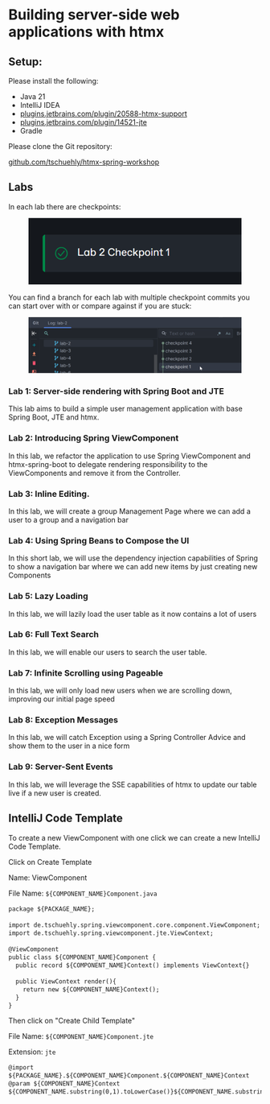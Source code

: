 # Building server-side web applications with htmx

## Setup:

Please install the following:

* Java 21
* IntelliJ IDEA
* [plugins.jetbrains.com/plugin/20588-htmx-support](https://plugins.jetbrains.com/plugin/20588-htmx-support)
* [plugins.jetbrains.com/plugin/14521-jte](https://plugins.jetbrains.com/plugin/14521-jte)
* Gradle

Please clone the Git repository:&#x20;

[github.com/tschuehly/htmx-spring-workshop](https://github.com/tschuehly/htmx-spring-workshop)

## Labs

In each lab there are checkpoints:

<figure><img src=".gitbook/assets/image.png" alt=""><figcaption></figcaption></figure>

You can find a branch for each lab with multiple checkpoint commits you can start over with or compare against if you are stuck:

<figure><img src=".gitbook/assets/image (1).png" alt=""><figcaption></figcaption></figure>

### Lab 1: Server-side rendering with Spring Boot and JTE

This lab aims to build a simple user management application with base Spring Boot, JTE and htmx.

### Lab 2: Introducing Spring ViewComponent

In this lab, we refactor the application to use Spring ViewComponent and htmx-spring-boot to delegate rendering responsibility to the ViewComponents and remove it from the Controller.

### Lab 3: Inline Editing.

In this lab, we will create a group Management Page where we can add a user to a group and a navigation bar

### Lab 4: Using Spring Beans to Compose the UI

In this short lab, we will use the dependency injection capabilities of Spring to show a navigation bar where we can add new items by just creating new Components

### Lab 5: Lazy Loading

In this lab, we will lazily load the user table as it now contains a lot of users

### Lab 6: Full Text Search

In this lab, we will enable our users to search the user table.

### Lab 7: Infinite Scrolling using Pageable

In this lab, we will only load new users when we are scrolling down, improving our initial page speed

### Lab 8: Exception Messages

In this lab, we will catch Exception using a Spring Controller Advice and show them to the user in a nice form

### Lab 9: Server-Sent Events

In this lab, we will leverage the SSE capabilities of htmx to update our table live if a new user is created.

## IntelliJ Code Template

To create a new ViewComponent with one click we can create a new IntelliJ Code Template.

Click on Create Template

Name: ViewComponent

File Name: `${COMPONENT_NAME}Component.java`

```
package ${PACKAGE_NAME};

import de.tschuehly.spring.viewcomponent.core.component.ViewComponent;
import de.tschuehly.spring.viewcomponent.jte.ViewContext;

@ViewComponent
public class ${COMPONENT_NAME}Component {
  public record ${COMPONENT_NAME}Context() implements ViewContext{}

  public ViewContext render(){
    return new ${COMPONENT_NAME}Context();
  }
}
```

Then click on "Create Child Template"

File Name: `${COMPONENT_NAME}Component.jte`

Extension: `jte`

```
@import ${PACKAGE_NAME}.${COMPONENT_NAME}Component.${COMPONENT_NAME}Context
@param ${COMPONENT_NAME}Context ${COMPONENT_NAME.substring(0,1).toLowerCase()}${COMPONENT_NAME.substring(1)}Context
```
